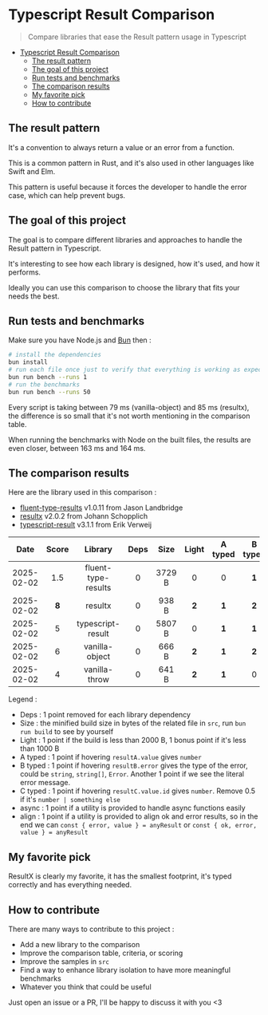 # Typescript Result Comparison

> Compare libraries that ease the Result pattern usage in Typescript

- [Typescript Result Comparison](#typescript-result-comparison)
  - [The result pattern](#the-result-pattern)
  - [The goal of this project](#the-goal-of-this-project)
  - [Run tests and benchmarks](#run-tests-and-benchmarks)
  - [The comparison results](#the-comparison-results)
  - [My favorite pick](#my-favorite-pick)
  - [How to contribute](#how-to-contribute)

## The result pattern

It's a convention to always return a value or an error from a function.

This is a common pattern in Rust, and it's also used in other languages like Swift and Elm.

This pattern is useful because it forces the developer to handle the error case, which can help prevent bugs.

## The goal of this project

The goal is to compare different libraries and approaches to handle the Result pattern in Typescript.

It's interesting to see how each library is designed, how it's used, and how it performs.

Ideally you can use this comparison to choose the library that fits your needs the best.

## Run tests and benchmarks

Make sure you have Node.js and [Bun](bun.sh) then :

```bash
# install the dependencies
bun install
# run each file once just to verify that everything is working as expected
bun run bench --runs 1
# run the benchmarks
bun run bench --runs 50
```

Every script is taking between 79 ms (vanilla-object) and 85 ms (resultx), the difference is so small that it's not worth mentioning in the comparison table.

When running the benchmarks with Node on the built files, the results are even closer, between 163 ms and 164 ms.

## The comparison results

Here are the library used in this comparison :

- [fluent-type-results](https://github.com/JasonLandbridge/FluentTypeResults) v1.0.11 from Jason Landbridge
- [resultx](https://github.com/johannschopplich/resultx) v2.0.2 from Johann Schopplich
- [typescript-result](https://github.com/everweij/typescript-result) v3.1.1 from Erik Verweij

| Date       | Score |       Library       | Deps  |  Size  | Light | A typed | B typed | C typed | Async | Align |
| ---------- | :---: | :-----------------: | :---: | :----: | :---: | :-----: | :-----: | :-----: | :---: | :---: |
| 2025-02-02 |  1.5  | fluent-type-results |   0   | 3729 B |   0   |    0    |  **1**  |   0.5   |   0   |   0   |
| 2025-02-02 | **8** |       resultx       |   0   | 938 B  | **2** |  **1**  |  **2**  |  **1**  | **1** | **1** |
| 2025-02-02 |   5   |  typescript-result  |   0   | 5807 B |   0   |  **1**  |  **1**  |  **1**  | **1** | **1** |
| 2025-02-02 |   6   |   vanilla-object    |   0   | 666 B  | **2** |  **1**  |  **2**  |  **1**  |   0   |   0   |
| 2025-02-02 |   4   |    vanilla-throw    |   0   | 641 B  | **2** |  **1**  |    0    |  **1**  |   0   |   0   |

Legend :

- Deps : 1 point removed for each library dependency
- Size : the minified build size in bytes of the related file in `src`, run  `bun run build` to see by yourself
- Light : 1 point if the build is less than 2000 B, 1 bonus point if it's less than 1000 B
- A typed : 1 point if hovering `resultA.value` gives `number`
- B typed : 1 point if hovering `resultB.error` gives the type of the error, could be `string`, `string[]`, `Error`. Another 1 point if we see the literal error message.
- C typed : 1 point if hovering `resultC.value.id` gives `number`. Remove 0.5 if it's `number | something else`
- async :  1 point if a utility is provided to handle async functions easily
- align : 1 point if a utility is provided to align ok and error results, so in the end we can `const { error, value } = anyResult` or `const { ok, error, value } = anyResult`

## My favorite pick

ResultX is clearly my favorite, it has the smallest footprint, it's typed correctly and has everything needed.

## How to contribute

There are many ways to contribute to this project :

- Add a new library to the comparison
- Improve the comparison table, criteria, or scoring
- Improve the samples in `src`
- Find a way to enhance library isolation to have more meaningful benchmarks
- Whatever you think that could be useful

Just open an issue or a PR, I'll be happy to discuss it with you <3
